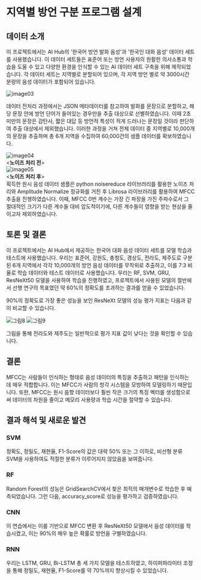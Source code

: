 # 지역별 방언 구분 프로그램 설계    

## 데이터 소개  
이 프로젝트에서는 AI Hub의 '한국어 방언 발화 음성'과 '한국인 대화 음성' 데이터 세트를 사용했습니다. 이 데이터 세트들은 표준어 또는 방언 사용자의 원활한 의사소통과 학습을 도울 수 있고 다양한 환경을 인식할 수 있는 AI 데이터 세트 구축을 위해 제작되었습니다. 각 데이터 세트는 지역별로 분할되어 있으며, 각 지역 방언 별로 약 3000시간 분량의 음성 데이터가 포함되어 있습니다.    
  
![image03](https://github.com/jhkang0516/dialect_classification/assets/115124611/507d6660-43db-4142-b428-da721b8584ff)  

데이터 전처리 과정에서는 JSON 메타데이터를 참고하여 발화를 문장으로 분할하고, 해당 문장 안에 방언 단어가 들어있는 경우만을 추출 대상으로 선별하였습니다. 이때 2초 미만의 문장은 감탄사, 짧은 대답 등 방언적 특성이 적게 드러나는 문장일 것이라 판단하여 추출 대상에서 제외했습니다. 이러한 과정을 거쳐 전체 데이터 중 지역별로 10,000개의 문장을 추출하며 총 6개 지역을 수집하여 60,000건의 샘플 데이터를 확보하였습니다.  
  
![image04](https://github.com/jhkang0516/dialect_classification/assets/115124611/8b853eb1-937b-48b0-8c76-f7ce4fcfe97e)  
<**노이즈 처리 전**>                           
 ![image05](https://github.com/jhkang0516/dialect_classification/assets/115124611/8b5282c7-6d97-4f66-b18e-c12aec199f21)  
<**노이즈 처리 후**>  
획득한 원시 음성 데이터 샘플은 python noisereduce 라이브러리를 활용한 노이즈 처리와 Amplitude Normalize 정규화를 거친 후 Librosa 라이브러리를 활용하여 MFCC 추출을 진행하였습니다. 이때, MFCC 0번 계수는 가장 긴 파장을 가진 주파수로서 그 절대적인 크기가 다른 계수들 대비 압도적이기에, 다른 계수들이 영향을 받는 현상을 줄이고자 제외하였습니다.  


    
## 토론 및 결론  
이 프로젝트에서는 AI Hub에서 제공하는 한국어 대화 음성 데이터 세트를 모델 학습과 테스트에 사용했습니다. 우리는 표준어, 강원도, 충청도, 경상도, 전라도, 제주도로 구분된 6개 지역에서 각각 10,000개의 방언 음성 데이터를 무작위로 추출하고, 이를 7:3 비율로 학습 데이터와 테스트 데이터로 사용했습니다. 우리는 RF, SVM, GRU, ResNeXt50 모델을 사용하여 학습을 진행하였고, 프로젝트에서 사용된 모델의 절반에서 선행 연구의 목표였던 약 60%의 정확도를 초과하는 결과를 얻을 수 있었습니다.  
  
90%의 정확도로 가장 좋은 성능을 보인 ResNeXt 모델의 성능 평가 지표는 다음과 같이 비교할 수 있습니다.   
  
![그림8](https://github.com/jhkang0516/dialect_classification/assets/115124611/4f2702ac-794f-43b8-9be4-41b25b566eda) ![그림9](https://github.com/jhkang0516/dialect_classification/assets/115124611/64273b96-7816-4344-b491-1e7098955c64)


그림을 통해 전라도와 제주도는 일반적으로 평가 지표 값이 낮다는 것을 확인할 수 있습니다.  

## 결론  
MFCC는 사람들이 인식하는 형태로 음성 데이터의 특징을 추출하고 패턴을 인식하는 데 매우 적합합니다. 이는 MFCC가 사람의 청각 시스템을 모방하여 모델링하기 때문입니다. 또한, MFCC는 원시 음향 데이터보다 훨씬 작은 크기의 특징 벡터를 생성함으로써 데이터의 차원을 줄이고 메모리 사용량과 학습 시간을 절약할 수 있습니다.  


## 결과 해석 및 새로운 발견  
  
### SVM  
정확도, 정밀도, 재현율, F1-Score의 값은 대략 50% 또는 그 이하로, 비선형 분류 SVM을 사용하여도 적절한 분류가 이루어지지 않았음을 보여줍니다.  

### RF  
Random Forest의 성능은 GridSearchCV에서 찾은 최적의 매개변수로 학습한 후 예측되었습니다. 그런 다음, accuracy_score로 성능을 평가하고 검증하였습니다.  

### CNN  
이 연습에서는 이를 기반으로 MFCC 변환 후 ResNeXt50 모델에서 음성 데이터를 학습시켰고, 이는 90%의 매우 높은 확률로 방언을 구별하였습니다.  

### RNN  
우리는 LSTM, GRU, Bi-LSTM 총 세 가지 모델을 테스트하였고, 하이퍼파라미터 조정을 통해 정밀도, 재현율, F1-Score를 약 70%까지 향상시킬 수 있었습니다.  

  
